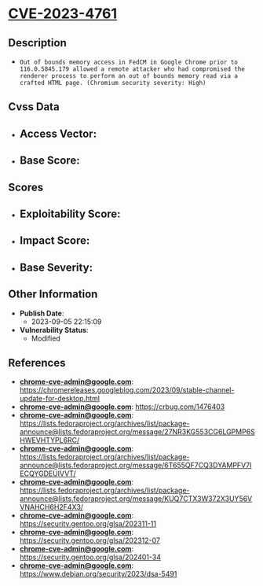 
# [CVE-2023-4761](https://cve.mitre.org/cgi-bin/cvename.cgi?name=CVE-2023-4761)

## Description

- `Out of bounds memory access in FedCM in Google Chrome prior to 116.0.5845.179 allowed a remote attacker who had compromised the renderer process to perform an out of bounds memory read via a crafted HTML page. (Chromium security severity: High)`

## Cvss Data

- **Access Vector**:
  - 
- **Base Score**:
  - 

## Scores

- **Exploitability Score**:
  - 
- **Impact Score**:
  - 
- **Base Severity**:
  - 

## Other Information

- **Publish Date**:
  - 2023-09-05 22:15:09
- **Vulnerability Status**:
  - Modified

## References

- **chrome-cve-admin@google.com**: https://chromereleases.googleblog.com/2023/09/stable-channel-update-for-desktop.html
- **chrome-cve-admin@google.com**: https://crbug.com/1476403
- **chrome-cve-admin@google.com**: https://lists.fedoraproject.org/archives/list/package-announce@lists.fedoraproject.org/message/27NR3KG553CG6LGPMP6SHWEVHTYPL6RC/
- **chrome-cve-admin@google.com**: https://lists.fedoraproject.org/archives/list/package-announce@lists.fedoraproject.org/message/6T655QF7CQ3DYAMPFV7IECQYGDEUIVVT/
- **chrome-cve-admin@google.com**: https://lists.fedoraproject.org/archives/list/package-announce@lists.fedoraproject.org/message/KUQ7CTX3W372X3UY56VVNAHCH6H2F4X3/
- **chrome-cve-admin@google.com**: https://security.gentoo.org/glsa/202311-11
- **chrome-cve-admin@google.com**: https://security.gentoo.org/glsa/202312-07
- **chrome-cve-admin@google.com**: https://security.gentoo.org/glsa/202401-34
- **chrome-cve-admin@google.com**: https://www.debian.org/security/2023/dsa-5491
